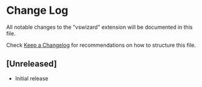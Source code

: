 # Change Log

All notable changes to the "vswizard" extension will be documented in this file.

Check [Keep a Changelog](http://keepachangelog.com/) for recommendations on how to structure this file.

## [Unreleased]

- Initial release